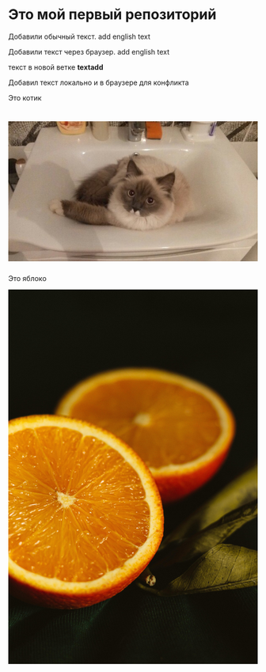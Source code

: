 # Это мой первый репозиторий

Добавили обычный текст. add english text


Добавили текст через браузер. add english text


текст в новой ветке **textadd**


Добавил текст локально и в браузере для конфликта



Это котик

![cat](Sw5sCwxMFMk.jpg)
=======
Это яблоко

![apple](orange.jpeg)
